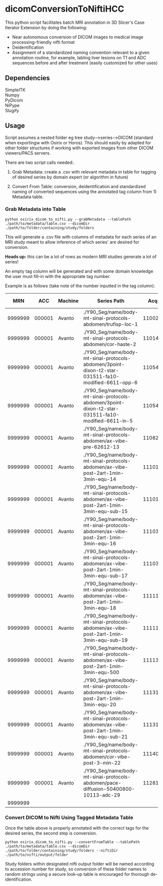 # dicomConversionToNiftiHCC

This python script facilitates batch MRI annotation in 3D Slicer's Case Iterator Extension by doing the following:

  * Near autonomous conversion of DICOM images to medical image processing-friendly nifti format
  * Deidentification
  * Assignment of a standardized naming convention relevant to a given annotation routine, for example, labling liver lesions on T1 and ADC sequences before and after treatment (easily customized for other uses)

## Dependencies

SimpleITK \
Numpy \
PyDicom \
NiPype \
Slugify

## Usage

Script assumes a nested folder eg tree study-->series-->DICOM (standard when exportingw with Osirix or Horos). This should easily by adapted for other folder structures if working with exported images from other DICOM viewers/PACS servers.

There are two script calls needed:.
1) Grab Metadata: create a .csv with relevant metadata in table for tagging of desired series by domain expert (or algorithm in future)

2) Convert From Table: conversion, deidentification and standardized naming of converted sequences using the annotated tag column from 1) Metadata table.

### Grab Metadata into Table

`python osirix_dicom_to_nifti.py --grabMetadata --tablePath ./path/to/metadata/table.csv --dicomDir ./path/to/folder/containing/study/folders`

This will generate a .csv file with columns of metadata for each series of an MRI study meant to allow inference of which series' are desired for conversion. 

**Heads up:** this can be a lot of rows as modern MRI studies generate a lot of series!

An empty tag column will be generated and with some domain knowledge the user must fill-in with the appropriate tag number.

Example is as follows (take note of the number inputted in the tag column):

|MRN                                                                                                                                                                                              |ACC |Machine      |Series Path|Acq Time|Series Number                                              |Series Desc                                            |Tag(0=pre,1=ea,2=ea_sub,3=la,4=la_sub,5=pv,6=pv_sub,7=ev,8=ev_sub,9=adc)|
|-------------------------------------------------------------------------------------------------------------------------------------------------------------------------------------------------|----|-------------|-----------|--------|-----------------------------------------------------------|-------------------------------------------------------|------------------------------------------------------------------------|
|9999999                                                                                                                                                                                          |000001|Avanto       |./Y90_Seg/name/body-mt-sinai-protocols-abdomen/trufisp-loc-1|110028.625|1                                                          |Trufisp_Loc                                            |                                                                        |
|9999999                                                                                                                                                                                          |000001|Avanto       |./Y90_Seg/name/body-mt-sinai-protocols-abdomen/cor-haste-2|110142.875|2                                                          |COR HASTE                                              |                                                                        |
|9999999                                                                                                                                                                                          |000001|Avanto       |./Y90_Seg/name/body-mt-sinai-protocols-abdomen/3point-dixon-t2-star-031511-fa10-modified-6611-opp-6|110544.7325|6                                                          |3-point Dixon_T2 star_03-15-11_FA10_modified 6/6/11_opp|                                                                        |
|9999999                                                                                                                                                                                                                                                                                                                                                                                |000001|Avanto       |./Y90_Seg/name/body-mt-sinai-protocols-abdomen/3point-dixon-t2-star-031511-fa10-modified-6611-in-5|110544.735|5                                                          |3-point Dixon_T2 star_03-15-11_FA10_modified 6/6/11_in |                                                                        |
|9999999                                                                                                                                                                                                                                                                                                                                                                                                                                                    |000001|Avanto       |./Y90_Seg/name/body-mt-sinai-protocols-abdomen/ax-vibe-pre-62612-13|110828.9625|13                                                         |AX VIBE PRE (6/26/12)                                  |0                                                                       |
|9999999                                                                                                                                                                                          |000001|Avanto       |./Y90_Seg/name/body-mt-sinai-protocols-abdomen/ax-vibe-post-2art-1min-3min-equ-14|111014.0575|14                                                         |AX VIBE POST 2ART,1MIN,3MIN EQU                        |1                                                                       |
|9999999                                                                                                                                                                                          |000001|Avanto       |./Y90_Seg/name/body-mt-sinai-protocols-abdomen/ax-vibe-post-2art-1min-3min-equ-sub-15|111014.0575|15                                                         |AX VIBE POST 2ART,1MIN,3MIN EQU_SUB                    |2                                                                       |
|9999999                                                                                                                                                                                          |000001|Avanto       |./Y90_Seg/name/body-mt-sinai-protocols-abdomen/ax-vibe-post-2art-1min-3min-equ-16|111035.2275|16                                                         |AX VIBE POST 2ART,1MIN,3MIN EQU                        |3                                                                       |
|9999999                                                                                                                                                                                          |000001|Avanto       |./Y90_Seg/name/body-mt-sinai-protocols-abdomen/ax-vibe-post-2art-1min-3min-equ-sub-17|111035.2275|17                                                         |AX VIBE POST 2ART,1MIN,3MIN EQU_SUB                    |4                                                                       |
|9999999                                                                                                                                                                                          |000001|Avanto       |./Y90_Seg/name/body-mt-sinai-protocols-abdomen/ax-vibe-post-2art-1min-3min-equ-18|111114.47|18                                                         |AX VIBE POST 2ART,1MIN,3MIN EQU                        |5                                                                       |
|9999999                                                                                                                                                                                          |000001|Avanto       |./Y90_Seg/name/body-mt-sinai-protocols-abdomen/ax-vibe-post-2art-1min-3min-equ-sub-19|111114.47|19                                                         |AX VIBE POST 2ART,1MIN,3MIN EQU_SUB                    |6                                                                       |
|9999999                                                                                                                                                                                          |000001|Avanto       |./Y90_Seg/name/body-mt-sinai-protocols-abdomen/ax-vibe-post-2art-1min-3min-equ-500|111131.799|500                                                        |AX VIBE POST 2ART,1MIN,3MIN EQU                        |                                                                        |
|9999999                                                                                                                                                                                          |000001|Avanto       |./Y90_Seg/name/body-mt-sinai-protocols-abdomen/ax-vibe-post-2art-1min-3min-equ-20|111316.04|20                                                         |AX VIBE POST 2ART,1MIN,3MIN EQU                        |7                                                                       |
|9999999                                                                                                                                                                                          |000001|Avanto       |./Y90_Seg/name/body-mt-sinai-protocols-abdomen/ax-vibe-post-2art-1min-3min-equ-sub-21|111316.04|21                                                         |AX VIBE POST 2ART,1MIN,3MIN EQU_SUB                    |8                                                                       |
|9999999                                                                                                                                                                                          |000001|Avanto       |./Y90_Seg/name/body-mt-sinai-protocols-abdomen/cor-vibe-post-3-min-22|111407.52|22                                                                                                                                                                                                                                               |000001|Avanto       |./Y90_Seg/name/body-mt-sinai-protocols-abdomen/pace-diffusion-50400800-10113-28|112810.835|28                                                         |PACE Diffusion 50-400-800 10-1-13                      |                                                                        |
|9999999                                                                                                                                                                                          |000001|Avanto       |./Y90_Seg/name/body-mt-sinai-protocols-abdomen/pace-diffusion-50400800-10113-adc-29|112810.835|29                                                         |PACE Diffusion 50-400-800 10-1-13_ADC                  |9                                                                       |
|9999999                                                                                                                                                                                                                                                               



### Convert DICOM to Nifti Using Tagged Metadata Table

Once the table above is properly annotated with the correct tags for the desired series, the second step is conversion.

`python osirix_dicom_to_nifti.py --convertFromTable --tablePath ./path/to/metadata/table.csv --dicomDir ./path/to/folder/containing/study/folders --niftiDir ./path/to/nifti/output/folder`

Study folders within designated nifti output folder will be named according to accession number for study, so conversion of these folder names to random strings using a secure look-up table is encouraged for thorough de-identification.

